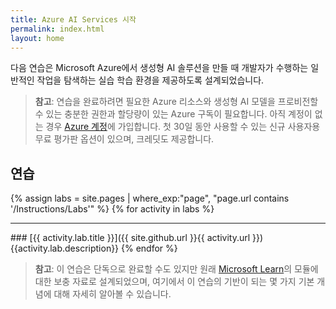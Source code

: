```yaml
---
title: Azure AI Services 시작
permalink: index.html
layout: home
---
```


다음 연습은 Microsoft Azure에서 생성형 AI 솔루션을 만들 때 개발자가 수행하는 일반적인 작업을 탐색하는 실습 학습 환경을 제공하도록 설계되었습니다.

> **참고**: 연습을 완료하려면 필요한 Azure 리소스와 생성형 AI 모델을 프로비전할 수 있는 충분한 권한과 할당량이 있는 Azure 구독이 필요합니다. 아직 계정이 없는 경우 [Azure 계정](https://azure.microsoft.com/free)에 가입합니다. 첫 30일 동안 사용할 수 있는 신규 사용자용 무료 평가판 옵션이 있으며, 크레딧도 제공합니다.

## 연습

{% assign labs = site.pages | where_exp:"page", "page.url contains '/Instructions/Labs'" %} {% for activity in labs  %}
<hr>
### [{{ activity.lab.title }}]({{ site.github.url }}{{ activity.url }}) {{activity.lab.description}} {% endfor %}

> **참고**: 이 연습은 단독으로 완료할 수도 있지만 원래 [Microsoft Learn](https://learn.microsoft.com/training/paths/get-started-azure-ai/)의 모듈에 대한 보충 자료로 설계되었으며, 여기에서 이 연습의 기반이 되는 몇 가지 기본 개념에 대해 자세히 알아볼 수 있습니다.
